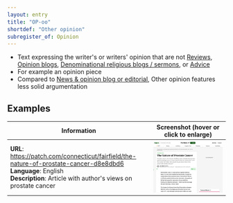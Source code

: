 ```yaml
---
layout: entry
title: "OP-oo"
shortdef: "Other opinion"
subregister_of: Opinion
---
```


- Text expressing the writer's or writers' opinion that are not [Reviews](OP-rv), [Opinion blogs](OP-ob), [Denominational religious blogs / sermons](OP-rs), or [Advice](OP-av)
- For example an opinion piece
- Compared to [News & opinion blog or editorial](IP-ed), Other opinion features less solid argumentation

<!-- details -->

## Examples

<!-- START GENERATED SCREENSHOT GALLERY -->
<!--     NOTE: this screenshot gallery is automatically generated.       -->
<!--     Please avoid modifying it manually: any changes will be         -->
<!--     overwritten the next time the generation script is run.         -->
<table class="website-examples">
  <thead>
    <tr>
      <th class="website-examples-col-1">Information</th>
      <th class="website-examples-col-2">Screenshot (hover or click to enlarge)</th>
    </tr>
  </thead>
  <tbody>
    <tr>
      <td>
        <div class="img-url"><b>URL</b>: <a href="https://patch.com/connecticut/fairfield/the-nature-of-prostate-cancer-d8e8dbd6">https://patch.com/connecticut/fairfield/the-nature-of-prostate-cancer-d8e8dbd6</a></div>
        <div class="img-info"><b>Language</b>: English</div>
        <div class="img-info"><b>Description</b>: Article with author&#x27;s views on prostate cancer</div>
      </td>
      <td><a href="../static/screenshots/OP-oo/patch.com_connecticut_fairfield_the-nature-of-prostate-cancer-d8e8dbd6--2048x1536.png"><img class="thumbnail" src="../static/screenshots/OP-oo/patch.com_connecticut_fairfield_the-nature-of-prostate-cancer-d8e8dbd6--2048x1536.png" alt="screenshot of patch.com_connecticut_fairfield_the-nature-of-prostate-cancer-d8e8dbd6--2048x1536"></a></td>
    </tr>
  </tbody>
</table>
<!-- END GENERATED SCREENSHOT GALLERY -->
